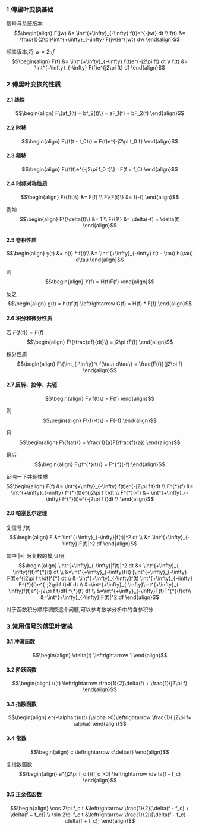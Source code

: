 ### 1.傅里叶变换基础
信号与系统版本
$$\begin{align}
    F(jw) &= \int^{+\infty}_{-\infty} f(t)e^{-jwt} dt \\
    f(t) &= \frac{1}{2\pi}\int^{+\infty}_{-\infty} F(jw)e^{jwt} dw
\end{align}$$

频率版本,将 $w = 2\pi f$
$$\begin{align}
    F(f) &= \int^{+\infty}_{-\infty} f(t)e^{-j2\pi ft} dt \\
    f(t) &= \int^{+\infty}_{-\infty} F(f)e^{j2\pi ft} df
\end{align}$$

### 2.傅里叶变换的性质
#### 2.1 线性
$$\begin{align}
    F\{af_1(t)  + bf_2(t)\} = aF_1(f) + bF_2(f)
\end{align}$$

#### 2.2 时移
$$\begin{align}
    F\{f(t  - t_0)\} = F(f)e^{-j2\pi t_0 f}
\end{align}$$

#### 2.3 频移
$$\begin{align}
    F\{f(t)e^{-j2\pi f_0 t}\} =F(f + f_0)
\end{align}$$


#### 2.4 时频对称性质
$$\begin{align}
    F\{f(t)\} &= F(f) \\
    F\{F(t)\} &= f(-f)
\end{align}$$

例如
$$\begin{align}
    F\{\delta(t)\} &= 1 \\
    F\{1\} &= \delta(-f) = \delta(f)
\end{align}$$

#### 2.5 卷积性质
$$\begin{align}
    y(t) &= h(t) * f(t)\\
    &= \int^{+\infty}_{-\infty} f(t - \tau) h(\tau) d\tau
\end{align}$$

则
$$\begin{align}
    Y(f) = H(f)F(f)
\end{align}$$


反之
$$\begin{align}
    g(t) = h(t)f(t) \leftrightarrow G(f) = H(f) * F(f)
\end{align}$$


#### 2.6 积分和微分性质
若 $F\{f(t)\} = F(f)$
$$\begin{align}
    F\{\frac{df}{dt}\} = j2\pi fF(f)
\end{align}$$

积分性质
$$\begin{align}
    F\{\int_{-\infty}^t f(\tau) d\tau\} = \frac{F(f)}{j2\pi f}
\end{align}$$

#### 2.7 反转、拉伸、共轭
$$\begin{align}
    F\{f(t)\} = F(f)
\end{align}$$

则
$$\begin{align}
    F\{f(-t)\} = F(-f)
\end{align}$$

且
$$\begin{align}
    F\{f(at)\} = \frac{1}{a}F(\frac{f}{a})
\end{align}$$

最后
$$\begin{align}
    F\{f^{*}(t)\} = F^{*}(-f)
\end{align}$$

证明一下共轭性质
$$\begin{align}
    F(f) &= \int^{+\infty}_{-\infty} f(t)e^{-j2\pi f t}dt \\
    F^{*}(f) &= \int^{+\infty}_{-\infty} f^{*}(t)e^{j2\pi f t}dt \\
    F^{*}(-f) &= \int^{+\infty}_{-\infty} f^{*}(t)e^{-j2\pi f t}dt \\
\end{align}$$


#### 2.8 帕塞瓦尔定理
复信号 $f(t)$
$$\begin{align}
    E &= \int^{+\infty}_{-\infty}|f(t)|^2 dt \\
    &= \int^{+\infty}_{-\infty}|F(f)|^2 df
\end{align}$$

其中 $|*|$ 为复数的模,证明:
$$\begin{align}
    \int^{+\infty}_{-\infty}|f(t)|^2 dt &= \int^{+\infty}_{-\infty}f(t)f^{*}(t) dt \\
    &=\int^{+\infty}_{-\infty}f(t) [\int^{+\infty}_{-\infty} F(f)e^{j2\pi f t}df]^{*} dt \\ 
    &=\int^{+\infty}_{-\infty}f(t) \int^{+\infty}_{-\infty} F^{*}(f)e^{-j2\pi f t}df dt \\ 
    &=\int^{+\infty}_{-\infty}\int^{+\infty}_{-\infty}f(t)e^{-j2\pi f t}dtF^{*}(f) df \\
    &=\int^{+\infty}_{-\infty}F(f)F^{*}(f)df\\
    &=\int^{+\infty}_{-\infty}|F(f)|^2 df
\end{align}$$

对于函数积分顺序调换这个问题,可以参考数学分析中的含参积分.


### 3.常用信号的傅里叶变换
#### 3.1 冲激函数
$$\begin{align}
    \delta(t) \leftrightarrow 1
\end{align}$$


#### 3.2 阶跃函数
$$\begin{align}
    u(t) \leftrightarrow \frac{1}{2}\delta(f) + \frac{1}{j2\pi f}
\end{align}$$

#### 3.3 指数函数
$$\begin{align}
    e^{-\alpha t}u(t) (\alpha >0)\leftrightarrow \frac{1}{ j2\pi f+ \alpha}
\end{align}$$

#### 3.4 常数
$$\begin{align}
    c \leftrightarrow c\delta(f)
\end{align}$$

复指数函数
$$\begin{align}
    e^{j2\pi f_c t}(f_c >0) \leftrightarrow \delta(f - f_c)
\end{align}$$


#### 3.5 正余弦函数
$$\begin{align}
    \cos 2\pi f_c t &\leftrightarrow \frac{1}{2}[\delta(f - f_c)  + \delta(f + f_c)] \\
    \sin 2\pi f_c t &\leftrightarrow \frac{1}{2j}[\delta(f - f_c)  - \delta(f + f_c)]
\end{align}$$
